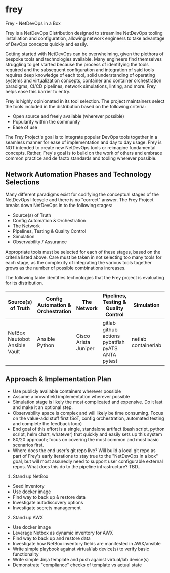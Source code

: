 # frey
Frey - NetDevOps in a Box

Frey is a NetDevOps Distribution designed to streamline NetDevOps tooling installation and configuration, allowing network engineers to take advantage of DevOps concepts quickly and easily.

Getting started with NetDevOps can be overwhelming, given the plethora of bespoke tools and technologies available.  Many engineers find themselves struggling to get started because the process of identifying the tools required and the subsequent configuration and integration of said tools requires deep knowledge of each tool, solid understanding of operating systems and virtualization concepts, container and container orchestration paradigms, CI/CD pipelines, network simulations, linting, and more.  Frey helps ease this barrier to entry.

Frey is highly opinionated in its tool selection.  The project maintainers select the tools included in the distribution based on the following criteria:
 - Open source and freely available (wherever possible)
 - Popularity within the community
 - Ease of use

The Frey Project's goal is to integrate popular DevOps tools together in a seamless manner for ease of implementation and day to day usage.  Frey is NOT intended to create new NetDevOps tools or reimagine fundamental concepts.  Rather, Frey's goal is to build on the work of others and embrace common practice and de facto standards and tooling wherever possible. 

## Network Automation Phases and Technology Selections

Many different paradigms exist for codifying the conceptual stages of the NetDevOps lifecycle and there is no "correct" answer.  The Frey Project breaks down NetDevOps in to the following stages:

 - Source(s) of Truth
 - Config Automation & Orchestration
 - The Network
 - Pipelines, Testing & Quality Control
 - Simulation
 - Observability / Assurance

Appropriate tools must be selected for each of these stages, based on the criteria listed above.  Care must be taken in not selecting too many tools for each stage, as the complexity of integrating the various tools together grows as the number of possible combinations increases.

The following table identifies technologies that the Frey project is evaluating for its distribution.

| Source(s) of Truth | Config Automation & Orchestration | The Network | Pipelines, Testing & Quality Control | Simulation | Observability / Assurance | 
| ------------------ | -------------------------- | ---------------- | ---------- | --------- | ------------------------------ | 
| NetBox<br/>Nautobot<br/>Ansible Vault | Ansible<br/>Python | Cisco<br/>Arista<br/>Juniper | gitlab<br/>github actions<br/>pybatfish<br/>pyATS<br/>ANTA<br/>pytest | netlab<br/>containerlab | icinga<br/>prometheus<br/>grafana<br/>LibreNMS<br/><i>need log solution</i> | 

## Approach & Implementation Plan
 - Use publicly available containers wherever possible
 - Assume a brownfield implementation wherever possible
 - Simulation stage is likely the most complicated and expensive.  Do it last and make it an optional step.
 - Observability space is complex and will likely be time consuming.  Focus on the value-add stuff first (SoT, config orchestration, automated testing and complete the feedback loop)
 - End goal of this effort is a single, standalone artifact (bash script, python script, helm chart, whatever) that quickly and easily sets up this system
 - 80/20 approach; focus on covering the most common and most basic scenarios first.
 - Where does the end user's git repo live? Will build a local git repo as part of Frey's early iterations to stay true to the "NetDevOps in a box" goal, but will most assuredly need to support user configurable external repos.  What does this do to the pipeline infrastructure?  TBD...

1. Stand up NetBox
 - Seed inventory
 - Use docker image
 - Find way to back up & restore data
 - Investigate autodiscovery options
 - Investigate secrets management
2. Stand up AWX
 - Use docker image
 - Leverage Netbox as dynamic inventory for AWX
 - Find way to back up and restore data
 - Investigate how NetBox inventory fields are manifested in AWX/ansible
 - Write simple playbook against virtual/lab device(s) to verify basic functionality
 - Write simple Jinja template and push against virtual/lab device(s)
 - Demonstrate "compliance" checks of template vs actual state
   
